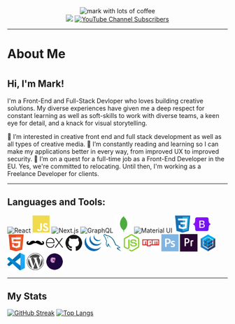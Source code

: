 <div id="header" align="center">
  <img src="https://user-images.githubusercontent.com/112417090/196089857-bc426d38-c4cf-44c5-9264-d2d334ef75b1.jpg" alt="mark with lots of coffee" width="100"/>

<div id="badges">
 <a href="https://www.linkedin.com/in/mark-gardner-2b214817/"><img src="https://img.shields.io/badge/LinkedIn-blue?logo=linkedin&logoColor=white&style=flat"></a>
  <a href="https://youtube.com/theweirdlings"><img alt="YouTube Channel Subscribers" src="https://img.shields.io/youtube/channel/views/UCV_j3wMR3-bRQeihg8n7oNQ?style=social"></a>
  </div>
  </div>
  
  ---
  
<h1>About Me</h1>

# <h2>Hi, I'm Mark!</h2>

I'm a Front-End and Full-Stack Devloper who loves building creative solutions. My diverse experiences have given me a deep respect for constant learning as well as soft-skills to work with diverse teams, a keen eye for detail, and a knack for visual storytelling.

👀 I’m interested in creative front end and full stack development as well as all types of creative media.
🌱 I’m constantly reading and learning so I can make my applications better in every way, from improved UX to improved security.
💞️ I’m on a quest for a full-time job as a Front-End Developer in the EU. Yes, we're committed to relocating. Until then, I'm working as a Freelance Developer for clients.  

---

<h2>Languages and Tools:</h2>
<div id='tools'>
    
 <img src="https://cdn.jsdelivr.net/gh/devicons/devicon/icons/react/react-original.svg" width="40" height="40" alt="React" />  
  <img src="https://github.com/devicons/devicon/blob/master/icons/javascript/javascript-plain.svg" width="40" height="40" alt="Javascript">
 <img src="https://cdn.jsdelivr.net/gh/devicons/devicon/icons/nextjs/nextjs-original.svg" width="40" height="40" alt="Next.js"/>  
 <img src="https://cdn.jsdelivr.net/gh/devicons/devicon/icons/graphql/graphql-plain.svg" width="40" height="40" alt="GraphQL"/>   
   <img src="https://github.com/devicons/devicon/blob/master/icons/mongodb/mongodb-plain.svg" width="40" height="40" alt="MongoDB" />
 <img src="https://cdn.jsdelivr.net/gh/devicons/devicon/icons/materialui/materialui-original.svg" width="40" height="40" alt="Material UI"/>    
 <img src="https://github.com/devicons/devicon/blob/master/icons/css3/css3-original.svg" width="40" height="40" alt="CSS3" />
 <img src="https://github.com/devicons/devicon/blob/master/icons/bootstrap/bootstrap-original.svg" width="40" height="40" alt="Bootstrap" />
 <img src="https://github.com/devicons/devicon/blob/master/icons/html5/html5-original.svg" width="40" height="40" alt="HTML5"/>
 <img src="https://github.com/devicons/devicon/blob/master/icons/handlebars/handlebars-original.svg" width="40" height="40" alt="Handlebars" />
<img src="https://github.com/devicons/devicon/blob/master/icons/express/express-original.svg" width="40" height="40" alt="express" />
 <img src="https://github.com/devicons/devicon/blob/master/icons/github/github-original.svg" width="40" height="40" alt="GitHub" />
 <img src="https://github.com/devicons/devicon/blob/master/icons/jquery/jquery-original.svg" width="40" height="40" alt="JQuery" />
 <img src="https://github.com/devicons/devicon/blob/master/icons/mysql/mysql-original.svg" width="40" height="40" alt="mySQL" />
 <img src="https://github.com/devicons/devicon/blob/master/icons/nodejs/nodejs-original.svg" width="40" height="40" alt="Node.js" />
<img src="https://github.com/devicons/devicon/blob/master/icons/npm/npm-original-wordmark.svg" width="40" height="40" alt="npm" />
  <img src="https://github.com/devicons/devicon/blob/master/icons/photoshop/photoshop-plain.svg" width="40" height="40" alt="Photoshop" />
  <img src="https://github.com/devicons/devicon/blob/master/icons/premierepro/premierepro-plain.svg" width="40" height="40" alt="Premiere Pro" />
  <img src="https://github.com/devicons/devicon/blob/master/icons/sequelize/sequelize-original.svg" width="40" height="40" alt="Sequelize" />
  <img src="https://github.com/devicons/devicon/blob/master/icons/vscode/vscode-original.svg" width="40" height="40" alt="VS Code" />
  <img src="https://github.com/devicons/devicon/blob/master/icons/wordpress/wordpress-plain.svg" width="40" height="40" alt="Wordpress" />
   <img src="https://github.com/devicons/devicon/blob/master/icons/aftereffects/aftereffects-original.svg" width="40" height="40" alt="After Effects" />

  </div>
  
  ---
  
  <h2> My Stats</h2>
  
[![GitHub Streak](https://streak-stats.demolab.com?user=MarkGATX&theme=onedark_duo&hide_border=true)](https://git.io/streak-stats)
[![Top Langs](https://github-readme-stats.vercel.app/api/top-langs/?username=MarkGATX&theme=onedark&layout=compact)](https://github.com/anuraghazra/github-readme-stats)


  
<!---
MarkGATX/MarkGATX is a ✨ special ✨ repository because its `README.md` (this file) appears on your GitHub profile.
You can click the Preview link to take a look at your changes.
--->

